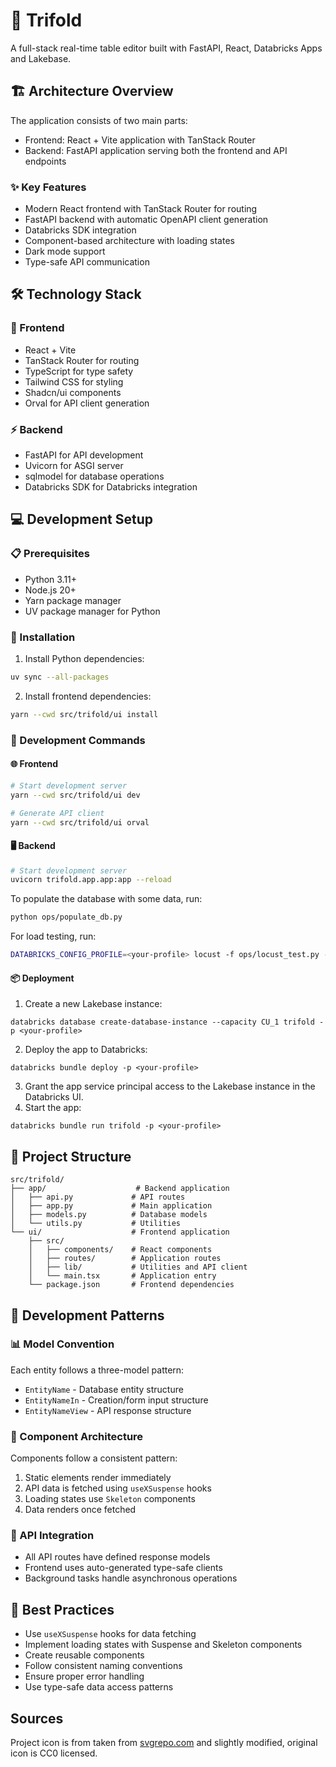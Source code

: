 # 🔷 Trifold

A full-stack real-time table editor built with FastAPI, React, Databricks Apps and Lakebase.

## 🏗 Architecture Overview

The application consists of two main parts:
- Frontend: React + Vite application with TanStack Router
- Backend: FastAPI application serving both the frontend and API endpoints

### ✨ Key Features
- Modern React frontend with TanStack Router for routing
- FastAPI backend with automatic OpenAPI client generation
- Databricks SDK integration
- Component-based architecture with loading states
- Dark mode support
- Type-safe API communication

## 🛠 Technology Stack

### 🎨 Frontend
- React + Vite
- TanStack Router for routing
- TypeScript for type safety
- Tailwind CSS for styling
- Shadcn/ui components
- Orval for API client generation

### ⚡ Backend
- FastAPI for API development
- Uvicorn for ASGI server
- sqlmodel for database operations
- Databricks SDK for Databricks integration

## 💻 Development Setup

### 📋 Prerequisites
- Python 3.11+
- Node.js 20+
- Yarn package manager
- UV package manager for Python

### 🚀 Installation

1. Install Python dependencies:
```bash
uv sync --all-packages
```

2. Install frontend dependencies:
```bash
yarn --cwd src/trifold/ui install
```

### 🔧 Development Commands

#### 🌐 Frontend
```bash
# Start development server
yarn --cwd src/trifold/ui dev

# Generate API client
yarn --cwd src/trifold/ui orval
```

#### 🖥 Backend
```bash
# Start development server
uvicorn trifold.app.app:app --reload
```

To populate the database with some data, run:
```bash
python ops/populate_db.py
```

For load testing, run:
```bash
DATABRICKS_CONFIG_PROFILE=<your-profile> locust -f ops/locust_test.py --host=<your-app-url>
```

#### 📦 Deployment

1. Create a new Lakebase instance:
```
databricks database create-database-instance --capacity CU_1 trifold -p <your-profile>
```

2. Deploy the app to Databricks:
```
databricks bundle deploy -p <your-profile>
```

3. Grant the app service principal access to the Lakebase instance in the Databricks UI.
4. Start the app:
```
databricks bundle run trifold -p <your-profile>
```

## 📁 Project Structure

```
src/trifold/
├── app/                    # Backend application
│   ├── api.py             # API routes
│   ├── app.py             # Main application
│   ├── models.py          # Database models
│   └── utils.py           # Utilities
└── ui/                    # Frontend application
    ├── src/
    │   ├── components/    # React components
    │   ├── routes/        # Application routes
    │   ├── lib/           # Utilities and API client
    │   └── main.tsx       # Application entry
    └── package.json       # Frontend dependencies
```

## 🔄 Development Patterns

### 📊 Model Convention
Each entity follows a three-model pattern:
- `EntityName` - Database entity structure
- `EntityNameIn` - Creation/form input structure
- `EntityNameView` - API response structure

### 🧩 Component Architecture
Components follow a consistent pattern:
1. Static elements render immediately
2. API data is fetched using `useXSuspense` hooks
3. Loading states use `Skeleton` components
4. Data renders once fetched

### 🔌 API Integration
- All API routes have defined response models
- Frontend uses auto-generated type-safe clients
- Background tasks handle asynchronous operations

## 📝 Best Practices

- Use `useXSuspense` hooks for data fetching
- Implement loading states with Suspense and Skeleton components
- Create reusable components
- Follow consistent naming conventions
- Ensure proper error handling
- Use type-safe data access patterns


## Sources

Project icon is from taken from [svgrepo.com](https://www.svgrepo.com/svg/17314/triangle) and slightly modified, original icon is CC0 licensed.